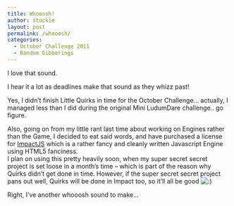 ```yaml
---
title: Whooosh!
author: stuckie
layout: post
permalink: /whooosh/
categories:
  - October Challenge 2011
  - Random Gibberings
---
```

I love that sound.

I hear it a lot as deadlines make that sound as they whizz past!

Yes, I didn&#8217;t finish Little Quirks in time for the October Challenge&#8230; actually, I managed less than I did during the original Mini LudumDare challenge.. go figure.

Also, going on from my little rant last time about working on Engines rather than the Game, I decided to eat said words, and have purchased a license for <a title="ImpactJS" href="http://www.impactjs.com" target="_blank">ImpactJS</a> which is a rather fancy and cleanly written Javascript Engine using HTML5 fanciness.  
I plan on using this pretty heavily soon, when my super secret secret project is set loose in a month&#8217;s time &#8211; which is part of the reason why Quirks didn&#8217;t get done in time. However, if the super secret secret project pans out well, Quirks will be done in Impact too, so it&#8217;ll all be good <img src="http://stuckiegamez.co.uk/wp-includes/images/smilies/icon_smile.gif" alt=":)" class="wp-smiley" />

Right, I&#8217;ve another whooosh sound to make&#8230;